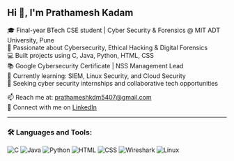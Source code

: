 ## Hi 👋, I'm Prathamesh Kadam

🎓 Final-year BTech CSE student | Cyber Security & Forensics @ MIT ADT University, Pune  
🔐 Passionate about Cybersecurity, Ethical Hacking & Digital Forensics  
💻 Built projects using C, Java, Python, HTML, CSS  
📚 Google Cybersecurity Certificate | NSS Management Lead  
🌱 Currently learning: SIEM, Linux Security, and Cloud Security  
🚀 Seeking cyber security internships and collaborative tech opportunities  

📫 Reach me at: prathameshkdm5407@gmail.com  
🔗 Connect with me on [LinkedIn](https://www.linkedin.com/in/prathamesh-kadam-9392642b4)

---

### 🛠️ Languages and Tools:
![C](https://img.shields.io/badge/C-00599C?style=flat&logo=c&logoColor=white)
![Java](https://img.shields.io/badge/Java-007396?style=flat&logo=java&logoColor=white)
![Python](https://img.shields.io/badge/Python-3776AB?style=flat&logo=python&logoColor=white)
![HTML](https://img.shields.io/badge/HTML5-E34F26?style=flat&logo=html5&logoColor=white)
![CSS](https://img.shields.io/badge/CSS3-1572B6?style=flat&logo=css3&logoColor=white)
![Wireshark](https://img.shields.io/badge/Wireshark-1679A7?style=flat&logo=wireshark&logoColor=white)
![Linux](https://img.shields.io/badge/Linux-FCC624?style=flat&logo=linux&logoColor=black)

